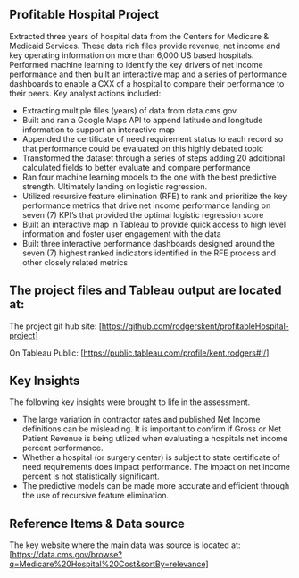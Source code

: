 ## Profitable Hospital Project 
Extracted three years of hospital data from the Centers for Medicare & Medicaid Services. These data rich files provide revenue, net income and key operating information on more than 6,000 US based hospitals. Performed machine learning to identify the key drivers of net income performance and then built an interactive map and a series of performance dashboards to enable a CXX of a hospital to compare their performance to their peers. Key analyst actions included:
* []()Extracting multiple files (years) of data from data.cms.gov
* []()Built and ran a Google Maps API to append latitude and longitude information to support an interactive map
* []()Appended the certificate of need requirement status to each record so that performance could be evaluated on this highly debated topic
* []()Transformed the dataset through a series of steps adding 20 additional calculated fields to better evaluate and compare performance
* []()Ran four machine learning models to the one with the best predictive strength. Ultimately landing on logistic regression.
* []()Utilized recursive feature elimination (RFE) to rank and prioritize the key performance metrics that drive net income performance landing on seven (7) KPI’s that provided the optimal logistic regression score
* []()Built an interactive map in Tableau to provide quick access to high level information and foster user engagement with the data
* []()Built three interactive performance dashboards designed around the seven (7) highest ranked indicators identified in the RFE process and other closely related metrics


## The project files and Tableau output are located at:
The project git hub site: [https://github.com/rodgerskent/profitableHospital-project]

On Tableau Public: [https://public.tableau.com/profile/kent.rodgers#!/]


## Key Insights
The following key insights were brought to life in the assessment.
* []()The large variation in contractor rates and published Net Income definitions can be misleading. It is important to confirm if Gross or Net Patient Revenue is being utlized when evaluating a hospitals net income percent performance.  
* []()Whether a hospital (or surgery center) is subject to state certificate of need requirements does impact performance. The impact on net income percent is not statistically significant. 
* []()The predictive models can be made more accurate and efficient through the use of recursive feature elimination. 

## Reference Items & Data source
The key website where the main data was source is located at: [https://data.cms.gov/browse?q=Medicare%20Hospital%20Cost&sortBy=relevance]
